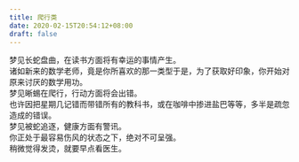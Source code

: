 ```yaml
---
title: 爬行类
date: 2020-02-15T20:54:12+08:00
draft: false
---
```


梦见长蛇盘曲，在读书方面将有幸运的事情产生。<br>
诸如新来的数学老师，竟是你所喜欢的那一类型于是，为了获取好印象，你开始对原来讨厌的数学用功。<br>
梦见晰蜴在爬行，行动方面将会出错。<br>
也许因把星期几记错而带错所有的教科书，或在咖啡中掺进盐巴等等，多半是疏忽造成的错误。<br>
梦见被蛇追逐，健康方面有警讯。<br>
你正处于最容易伤风的状态之下，绝对不可呈强。<br>
稍微觉得发烫，就要早点看医生。<br>
